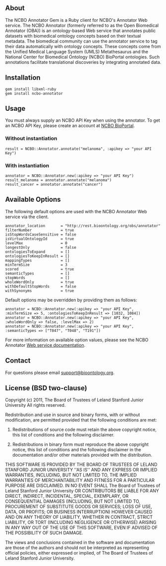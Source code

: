 ## About

The NCBO Annotator Gem is a Ruby client for NCBO's Annotator Web service. The NCBO Annotator (formerly referred to as the Open Biomedical Annotator (OBA)) is an ontology-based Web service that annotates public datasets with biomedical ontology concepts based on their textual metadata. The biomedical community can use the annotator service to tag their data automatically with ontology concepts. These concepts come from the Unified Medical Language System (UMLS) Metathesaurus and the National Center for Biomedical Ontology (NCBO) BioPortal ontologies. Such annotations facilitate translational discoveries by integrating annotated data.

## Installation

    gem install libxml-ruby
    gem install ncbo-annotator

## Usage

You must always supply an NCBO API Key when using the annotator. To get an NCBO API Key, please create an account at [NCBO BioPortal](http://bioportal.bioontology.org/accounts/new).

### Without instantiation
    result = NCBO::Annotator.annotate("melanoma", :apikey => "your API Key")

### With instantiation
    annotator = NCBO::Annotator.new(:apikey => "your API Key")
    result_melanoma = annotator.annotate("melanoma")
    result_cancer = annotator.annotate("cancer")
    
## Available Options
The following default options are used with the NCBO Annotator Web service via the client.

    annotator_location       = "http://rest.bioontology.org/obs/annotator"
    filterNumber             = true
    isStopWordsCaseSensitive = false
    isVirtualOntologyId      = true
    levelMax                 = 0
    longestOnly              = false
    ontologiesToExpand       = []
    ontologiesToKeepInResult = []
    mappingTypes             = []
    minTermSize              = 3
    scored                   = true
    semanticTypes            = []
    stopWords                = []
    wholeWordOnly            = true
    withDefaultStopWords     = false
    withSynonyms             = true
    
Default options may be overridden by providing them as follows:

    annotator = NCBO::Annotator.new(:apikey => "your API Key", :minTermSize => 5, :ontologiesToKeepInResult => [1032, 1084])
    annotator = NCBO::Annotator.new(:apikey => "your API Key", :wholeWordOnly => false, :levelMax => 2)
    annotator = NCBO::Annotator.new(:apikey => "your API Key", :semanticTypes => ["T047", "T048", "T191"])
    
For more information on available option values, please see the NCBO Annotator [Web service documentation](http://www.bioontology.org/wiki/index.php/Annotator_User_Guide#Annotator_Web_Service_Parameters).

## Contact
For questions please email [support@bioontology.org](support@bioontology.org).

## License (BSD two-clause)

Copyright (c) 2011, The Board of Trustees of Leland Stanford Junior University
All rights reserved.

Redistribution and use in source and binary forms, with or without modification, are
permitted provided that the following conditions are met:

   1. Redistributions of source code must retain the above copyright notice, this list of
      conditions and the following disclaimer.

   2. Redistributions in binary form must reproduce the above copyright notice, this list
      of conditions and the following disclaimer in the documentation and/or other materials
      provided with the distribution.

THIS SOFTWARE IS PROVIDED BY THE BOARD OF TRUSTEES OF LELAND STANFORD JUNIOR UNIVERSITY
''AS IS'' AND ANY EXPRESS OR IMPLIED WARRANTIES, INCLUDING, BUT NOT LIMITED TO, THE IMPLIED
WARRANTIES OF MERCHANTABILITY AND FITNESS FOR A PARTICULAR PURPOSE ARE DISCLAIMED. IN NO
EVENT SHALL The Board of Trustees of Leland Stanford Junior University OR CONTRIBUTORS BE
LIABLE FOR ANY DIRECT, INDIRECT, INCIDENTAL, SPECIAL, EXEMPLARY, OR CONSEQUENTIAL DAMAGES
(INCLUDING, BUT NOT LIMITED TO, PROCUREMENT OF SUBSTITUTE GOODS OR SERVICES; LOSS OF USE,
DATA, OR PROFITS; OR BUSINESS INTERRUPTION) HOWEVER CAUSED AND ON ANY THEORY OF LIABILITY,
WHETHER IN CONTRACT, STRICT LIABILITY, OR TORT (INCLUDING NEGLIGENCE OR OTHERWISE) ARISING
IN ANY WAY OUT OF THE USE OF THIS SOFTWARE, EVEN IF ADVISED OF THE POSSIBILITY OF SUCH DAMAGE.

The views and conclusions contained in the software and documentation are those of the
authors and should not be interpreted as representing official policies, either expressed
or implied, of The Board of Trustees of Leland Stanford Junior University.




